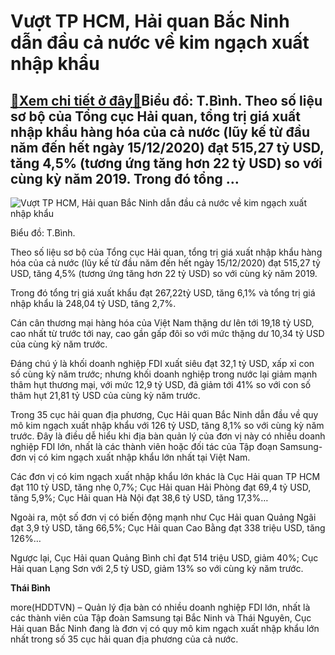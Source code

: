 Vượt TP HCM, Hải quan Bắc Ninh dẫn đầu cả nước về kim ngạch xuất nhập khẩu
==========================================================================

[:gift:Xem chi tiết ở đây:gift:](https://hddtvn.com/vuot-tp-hcm-hai-quan-bac-ninh-dan-dau-ca-nuoc-ve-kim-ngach-xuat-nhap-khau-2/)Biểu đồ: T.Bình. Theo số liệu sơ bộ của Tổng cục Hải quan, tổng trị giá xuất nhập khẩu hàng hóa của cả nước (lũy kế từ đầu năm đến hết ngày 15/12/2020) đạt 515,27 tỷ USD, tăng 4,5% (tương ứng tăng hơn 22 tỷ USD) so với cùng kỳ năm 2019. Trong đó tổng …
------------------------------------------------------------------------------------------------------------------------------------------------------------------------------------------------------------------------------------------------------------





![Vượt TP HCM, Hải quan Bắc Ninh dẫn đầu cả nước về kim ngạch xuất nhập khẩu](https://hddtvn.com/wp-content/uploads/2021/01/2615_TYYng-quan-kim-ngYch-cYa-4-YYn-vY.jpg "Vượt TP HCM, Hải quan Bắc Ninh dẫn đầu cả nước về kim ngạch xuất nhập khẩu")


Biểu đồ: T.Bình.



Theo số liệu sơ bộ của Tổng cục Hải quan, tổng trị giá xuất nhập khẩu hàng hóa của cả nước (lũy kế từ đầu năm đến hết ngày 15/12/2020) đạt 515,27 tỷ USD, tăng 4,5% (tương ứng tăng hơn 22 tỷ USD) so với cùng kỳ năm 2019.


Trong đó tổng trị giá xuất khẩu đạt 267,22tỷ USD, tăng 6,1% và tổng trị giá nhập khẩu là 248,04 tỷ USD, tăng 2,7%.


Cán cân thương mại hàng hóa của Việt Nam thặng dư lên tới 19,18 tỷ USD, cao nhất từ trước tới nay, cao gần gấp đôi so với mức thặng dư 10,34 tỷ USD của cùng kỳ năm trước.


Đáng chú ý là khối doanh nghiệp FDI xuất siêu đạt 32,1 tỷ USD, xấp xỉ con số cùng kỳ năm trước; nhưng khối doanh nghiệp trong nước lại giảm mạnh thâm hụt thương mại, với mức 12,9 tỷ USD, đã giảm tới 41% so với con số thâm hụt 21,81 tỷ USD của cùng kỳ năm trước.


Trong 35 cục hải quan địa phương, Cục Hải quan Bắc Ninh dẫn đầu về quy mô kim ngạch xuất nhập khẩu với 126 tỷ USD, tăng 8,1% so với cùng kỳ năm trước. Đây là điều dễ hiểu khi địa bàn quản lý của đơn vị này có nhiều doanh nghiệp FDI lớn, nhất là các thành viên hoặc đối tác của Tập đoạn Samsung- đơn vị có kim ngạch xuất nhập khẩu lớn nhất tại Việt Nam.


Các đơn vị có kim ngạch xuất nhập khẩu lớn khác là Cục Hải quan TP HCM đạt 110 tỷ USD, tăng nhẹ 0,7%; Cục Hải quan Hải Phòng đạt 69,4 tỷ USD, tăng 5,9%; Cục Hải quan Hà Nội đạt 38,6 tỷ USD, tăng 17,3%…


Ngoài ra, một số đơn vị có biến động mạnh như Cục Hải quan Quảng Ngãi đạt 3,9 tỷ USD, tăng 66,5%; Cục Hải quan Cao Bằng đạt 338 triệu USD, tăng 126%…


Ngược lại, Cục Hải quan Quảng Bình chỉ đạt 514 triệu USD, giảm 40%; Cục Hải quan Lạng Sơn với 2,5 tỷ USD, giảm 13% so với cùng kỳ năm trước.




**Thái Bình**



more(HDDTVN) – Quản lý địa bàn có nhiều doanh nghiệp FDI lớn, nhất là các thành viên của Tập đoàn Samsung tại Bắc Ninh và Thái Nguyên, Cục Hải quan Bắc Ninh đang là đơn vị có quy mô kim ngạch xuất nhập khẩu lớn nhất trong số 35 cục hải quan địa phương của cả nước.

